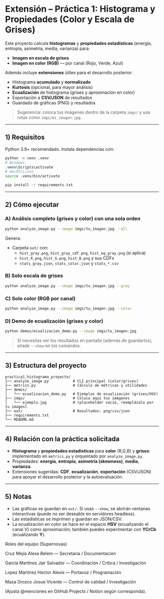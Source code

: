 # Extensión – Práctica 1: Histograma y Propiedades (Color y Escala de Grises)

Este proyecto calcula **histogramas** y **propiedades estadísticas** (energía, entropía, asimetría, media, varianza) para:
- **Imagen en escala de grises**
- **Imagen en color (RGB)** — por canal (Rojo, Verde, Azul)

Además incluye **extensiones** útiles para el desarrollo posterior:
- Histograma **acumulado** y **normalizado**
- **Kurtosis** (opcional, para mayor análisis)
- **Ecualización** de histograma (grises y aproximación en color)
- Exportación a **CSV/JSON** de resultados
- Guardado de gráficas (PNG) y resultados

> Sugerencia: coloca tus imágenes dentro de la carpeta `imgs/` y usa rutas como `imgs/mi_imagen.jpg`.

---

## 1) Requisitos

Python 3.9+ recomendado. Instala dependencias con:

```bash
python -m venv .venv
# Windows
.venv\Scripts\activate
# macOS/Linux
source .venv/bin/activate

pip install -r requirements.txt
```

---

## 2) Cómo ejecutar

### A) Análisis completo (grises y color) con una sola orden
```bash
python analyze_image.py --image imgs/tu_imagen.jpg --all
```
Genera:
- Carpeta `out/` con:
  - `hist_gray.png`, `hist_gray_cdf.png`, `hist_eq_gray.png` (si aplica)
  - `hist_R.png`, `hist_G.png`, `hist_B.png` y sus CDFs
  - `stats_gray.json`, `stats_color.json` y `stats_*.csv`

### B) Solo **escala de grises**
```bash
python analyze_image.py --image imgs/tu_imagen.jpg --gray
```

### C) Solo **color (RGB por canal)**
```bash
python analyze_image.py --image imgs/tu_imagen.jpg --color
```

### D) Demo de ecualización (grises y color)
```bash
python demos/ecualizacion_demo.py --image imgs/tu_imagen.jpg
```

> Si necesitas ver los resultados en pantalla (además de guardarlos), añade `--show` en los comandos.

---

## 3) Estructura del proyecto

```
practica1_histograma_proyecto/
├── analyze_image.py           # CLI principal (color/grises)
├── metrics.py                 # Cálculo de métricas y utilidades
├── demos/
│   └── ecualizacion_demo.py   # Ejemplos de ecualización (grises/HSV)
├── imgs/                      # Coloca aquí tus imágenes
│   └── ejemplo.jpg            # (placeholder vacío, reemplázalo por tu imagen)
├── out/                       # Resultados: png/csv/json
├── requirements.txt
└── README.md
```

---

## 4) Relación con la práctica solicitada

- **Histograma** y **propiedades estadísticas** para **color** (R,G,B) y **grises**: implementado en `metrics.py` y orquestado por `analyze_image.py`.
- Propiedades: **energía**, **entropía**, **asimetría (skewness)**, **media**, **varianza**.
- Extensiones sugeridas: **CDF**, **ecualización**, **exportación** (CSV/JSON) para apoyar el desarrollo posterior y la autoevaluación.

---

## 5) Notas

- Las gráficas se guardan en `out/`. Si usas `--show`, se abrirán ventanas interactivas (puede no ser deseable en servidores headless).
- Las estadísticas se imprimen y guardan en JSON/CSV.
- La ecualización en color se hace en el espacio **HSV** (ecualizando el canal V) como aproximación; también puedes experimentar con **YCrCb** (ecualizando **Y**).

Roles del equipo (Supernovas)

Cruz Mejía Alexa Belem — Secretaría / Documentación

García Martínez Jair Salvador — Coordinación / Crítica / Investigación

Lopez Martínez Hector Alexis — Portavoz / Programación

Maza Orozco Josue Vicente — Control de calidad / Investigación

(Ajusta @menciones en GitHub Projects / Notion según corresponda).
